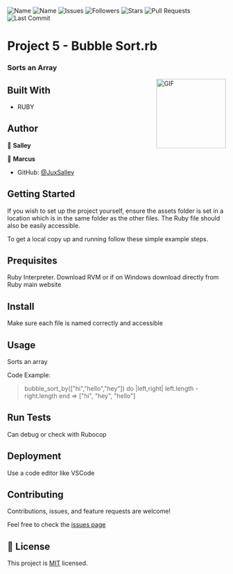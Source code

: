 ![Name](https://img.shields.io/badge/Marcus-Developer-red?style=for-the-badge)
![Name](https://img.shields.io/badge/Salley-Developer-red?style=for-the-badge)
![Issues](https://img.shields.io/github/issues/juxsalley/bubble_sort?style=for-the-badge)
![Followers](https://img.shields.io/github/followers/juxsalley?style=for-the-badge)
![Stars](https://img.shields.io/github/stars/juxsalley?style=for-the-badge)
![Pull Requests](https://img.shields.io/github/issues-pr/juxsalley/bubble_sort?style=for-the-badge)
![Last Commit](https://img.shields.io/github/last-commit/juxsalley/bubble_sort/main?style=for-the-badge)

# Project 5 - Bubble Sort.rb

### Sorts an Array

<img align="right" alt="GIF" height="160px" src="https://upload.wikimedia.org/wikipedia/commons/c/c8/Bubble-sort-example-300px.gif" />



## Built With

- RUBY

## Author

👤 **Salley**

👤 **Marcus**


- GitHub: [@JuxSalley](https://github.com/juxsalley)

## Getting Started

If you wish to set up the project yourself, ensure the assets folder is set in a location which is in the same folder as the other files. The Ruby file should also be easily accessible.

To get a local copy up and running follow these simple example steps.

## Prequisites

Ruby Interpreter. Download RVM or if on Windows download directly from Ruby main website


## Install

Make sure each file is named correctly and accessible

## Usage

Sorts an array

Code Example:   

  > bubble_sort_by(["hi","hello","hey"]) do |left,right|
  >   left.length - right.length
  > end
  => ["hi", "hey", "hello"]

## Run Tests

Can debug or check with Rubocop

## Deployment

Use a code editor like VSCode

## Contributing

Contributions, issues, and feature requests are welcome!

Feel free to check the [issues page](https://github.com/juxsalley/bubble_sort/issues)

## 📝 License

This project is [MIT](LICENSE) licensed.
